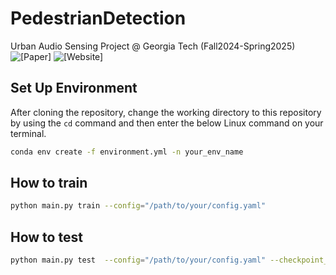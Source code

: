 # PedestrianDetection
Urban Audio Sensing Project @ Georgia Tech (Fall2024-Spring2025)
![**[Paper]**](https://arxiv.org/abs/2309.06531)
![**[Website]**](https://urbanaudiosensing.github.io/)

## Set Up Environment
After cloning the repository, change the working directory to this repository by using the `cd` command and then enter the below Linux command on your terminal.
```bash
conda env create -f environment.yml -n your_env_name
```
## How to train
```bash
python main.py train --config="/path/to/your/config.yaml"
```

## How to test
```bash
python main.py test  --config="/path/to/your/config.yaml" --checkpoint_path="/path/to/your/checkpoint.ckpt"
```
